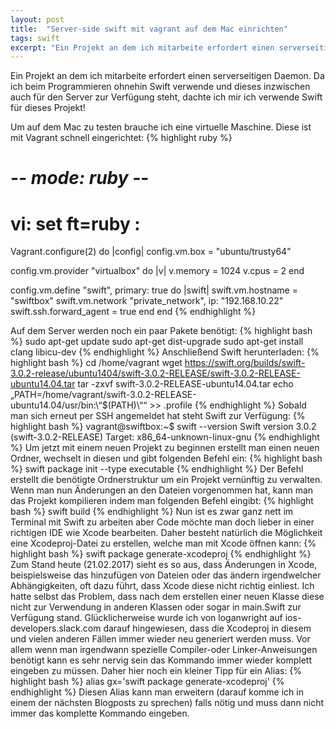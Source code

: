 ```yaml
---
layout: post
title:  "Server-side swift mit vagrant auf dem Mac einrichten"
tags: swift
excerpt: "Ein Projekt an dem ich mitarbeite erfordert einen serverseitigen Daemon. Da ich beim Programmieren ohnehin Swift verwende und dieses inzwischen auch für den Server zur Verfügung steht, dachte ich mir ich verwende Swift für dieses Projekt!"
---
```

Ein Projekt an dem ich mitarbeite erfordert einen serverseitigen Daemon. Da ich beim Programmieren ohnehin Swift verwende und dieses inzwischen auch für den Server zur Verfügung steht, dachte ich mir ich verwende Swift für dieses Projekt!

Um auf dem Mac zu testen brauche ich eine virtuelle Maschine. Diese ist mit Vagrant schnell eingerichtet:
{% highlight ruby %}
# -*- mode: ruby -*-
# vi: set ft=ruby :

Vagrant.configure(2) do |config|
  config.vm.box = "ubuntu/trusty64"

  config.vm.provider "virtualbox" do |v|
    v.memory = 1024
    v.cpus = 2
  end

  config.vm.define "swift", primary: true do |swift|
    swift.vm.hostname = "swiftbox"
    swift.vm.network "private_network", ip: "192.168.10.22"
    swift.ssh.forward_agent = true
  end
end
{% endhighlight %}

Auf dem Server werden noch ein paar Pakete benötigt:
{% highlight bash %}
sudo apt-get update
sudo apt-get dist-upgrade
sudo apt-get install clang libicu-dev
{% endhighlight %}
Anschließend Swift herunterladen:
{% highlight bash %}
cd /home/vagrant
wget https://swift.org/builds/swift-3.0.2-release/ubuntu1404/swift-3.0.2-RELEASE/swift-3.0.2-RELEASE-ubuntu14.04.tar
tar -zxvf swift-3.0.2-RELEASE-ubuntu14.04.tar
echo „PATH=/home/vagrant/swift-3.0.2-RELEASE-ubuntu14.04/usr/bin:\“$(PATH)\““ >> .profile
{% endhighlight %}
Sobald man sich erneut per SSH angemeldet hat steht Swift zur Verfügung:
{% highlight bash %}
vagrant@swiftbox:~$ swift --version
Swift version 3.0.2 (swift-3.0.2-RELEASE)
Target: x86_64-unknown-linux-gnu
{% endhighlight %}
Um jetzt mit einem neuen Projekt zu beginnen erstellt man einen neuen Ordner, wechselt in diesen und gibt folgenden Befehl ein:
{% highlight bash %}
swift package init --type executable
{% endhighlight %}
Der Befehl erstellt die benötigte Ordnerstruktur um ein Projekt vernünftig zu verwalten. Wenn man nun Änderungen an den Dateien vorgenommen hat, kann man das Projekt kompilieren indem man folgenden Befehl eingibt:
{% highlight bash %}
swift build
{% endhighlight %}
Nun ist es zwar ganz nett im Terminal mit Swift zu arbeiten aber Code möchte man doch lieber in einer richtigen IDE wie Xcode bearbeiten. Daher besteht natürlich die Möglichkeit eine Xcodeproj-Datei zu erstellen, welche man mit Xcode öffnen kann:
{% highlight bash %}
swift package generate-xcodeproj
{% endhighlight %}
Zum Stand heute (21.02.2017) sieht es so aus, dass Änderungen in Xcode, beispielsweise das hinzufügen von Dateien oder das ändern irgendwelcher Abhängigkeiten, oft dazu führt, dass Xcode diese nicht richtig einliest.
Ich hatte selbst das Problem, dass nach dem erstellen einer neuen Klasse diese nicht zur Verwendung in anderen Klassen oder sogar in main.Swift zur Verfügung stand. 
Glücklicherweise wurde ich von loganwright auf ios-developers.slack.com darauf hingewiesen, dass die Xcodeproj in diesem und vielen anderen Fällen immer wieder neu generiert werden muss.
Vor allem wenn man irgendwann spezielle Compiler-oder Linker-Anweisungen benötigt kann es sehr nervig sein das Kommando immer wieder komplett eingeben zu müssen. Daher hier noch ein kleiner Tipp für ein Alias:
{% highlight bash %}
alias gx='swift package generate-xcodeproj'
{% endhighlight %}
Diesen Alias kann man erweitern (darauf komme ich in einem der nächsten Blogposts zu sprechen) falls nötig und muss dann nicht immer das komplette Kommando eingeben.












